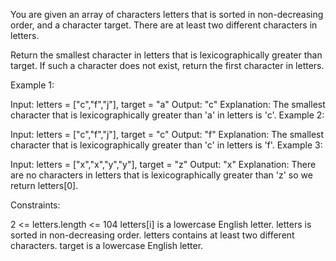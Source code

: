 You are given an array of characters letters that is sorted in non-decreasing order, and a character target. There are at least two different characters in letters.

Return the smallest character in letters that is lexicographically greater than target. If such a character does not exist, return the first character in letters.

 

Example 1:

Input: letters = ["c","f","j"], target = "a"
Output: "c"
Explanation: The smallest character that is lexicographically greater than 'a' in letters is 'c'.
Example 2:

Input: letters = ["c","f","j"], target = "c"
Output: "f"
Explanation: The smallest character that is lexicographically greater than 'c' in letters is 'f'.
Example 3:

Input: letters = ["x","x","y","y"], target = "z"
Output: "x"
Explanation: There are no characters in letters that is lexicographically greater than 'z' so we return letters[0].
 

Constraints:

2 <= letters.length <= 104
letters[i] is a lowercase English letter.
letters is sorted in non-decreasing order.
letters contains at least two different characters.
target is a lowercase English letter.
